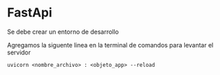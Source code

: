 # FastApi

Se debe crear un entorno de desarrollo

Agregamos la siguente linea en la terminal de comandos para levantar el servidor

```
uvicorn <nombre_archivo> : <objeto_app> --reload
```
